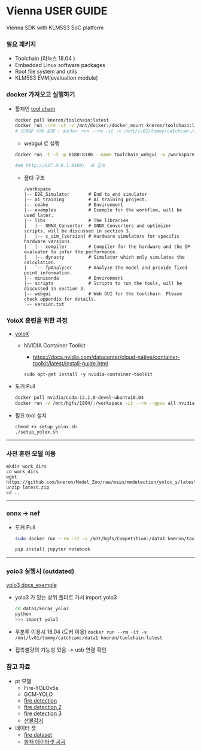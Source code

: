 # Vienna USER GUIDE
Vienna SDK with KLM5S3 SoC platform

### 필요 패키지
- Toolchain (리눅스 18.04 <docker env>)
- Embedded Linux software packages
- Root file system and utils
- KLM5S3 EVM(evaluation module)

### docker 가져오고 실행하기

- 툴체인
  [tool chain](https://doc.kneron.com/docs/#toolchain/manual_2_deploy/)

  ```bash
  docker pull kneron/toolchain:latest
  docker run --rm -it -v /mnt/docker:/docker_mount kneron/toolchain:latest
  # 오류날 시에 실행 : docker run --rm -it -v /mnt/lv01/tommy/catchcam:/data1 kneron/toolchain:v0.17.2
  ```

  - webgui 로 실행
  ```bash
  docker run -t -d -p 8180:8180 --name toolchain_webgui -w /workspace kneron/toolchain:latest /workspace/webgui/runWebGUI.sh
  
  ### http://127.0.0.1:8180/. 로 접속
  ```
  
  - 폴더 구조
    ```text
    /workspace
    |-- E2E_Simulator       # End to end simulator
    |-- ai_training         # AI training project.
    |-- cmake               # Environment
    |-- examples            # Example for the workflow, will be used later.
    |-- libs                # The libraries
    |   |-- ONNX_Convertor  # ONNX Converters and optimizer scripts, will be discussed in section 3.
    |   |-- c_sim_[version] # Hardware simulators for specific hardware versions.
    |   |-- compiler        # Compiler for the hardware and the IP evaluator to infer the performance.
    |   |-- dynasty         # Simulator which only simulates the calculation.
    |   `-- fpAnalyser      # Analyze the model and provide fixed point information.
    |-- miniconda           # Environment
    |-- scripts             # Scripts to run the tools, will be discussed in section 3.
    |-- webgui              # Web GUI for the toolchain. Please check appendix for details.
    `-- version.txt
    ```
### YoloX 훈련을 위한 과정
- [yoloX](https://doc.kneron.com/docs/#model_training/OpenMMLab/YoloX/)
  - NVIDIA Container Toolkit
    - https://docs.nvidia.com/datacenter/cloud-native/container-toolkit/latest/install-guide.html
 
    `sudo apt-get install -y nvidia-container-toolkit`
  
- 도커 Pull
  ```bash
  docker pull nvidia/cuda:12.1.0-devel-ubuntu18.04
  docker run -v /mnt/hgfs/1804/:/workspace -it --rm --gpus all nvidia/cuda:12.1.0-devel-ubuntu18.04
  ```


- 필요 tool 설치
  ```
  chmod +x setup_yolox.sh
  ./setup_yolox.sh
  ```

---
### 사전 훈련 모델 이용
```
mkdir work_dirs
cd work_dirs
wget https://github.com/kneron/Model_Zoo/raw/main/mmdetection/yolox_s/latest.zip
unzip latest.zip
cd ..
```
  
---
### onnx -> nef
- 도커 Pull
  ```bash
  sudo docker run --rm -it -v /mnt/hgfs/Competition:/data1 kneron/toolchain:latest

  pip install jupyter notebook
  
  ```

---
### yolo3 실행시 (outdated)
[yolo3 docs_example](https://doc.kneron.com/docs/#toolchain/appendix/yolo_example_InModelPreproc_trick/)

- yolo3 가 있는 상위 폴더로 가서 import yolo3
  ```bash
  cd data1/keras_yolo3
  python
  >>> import yolo3
  ```

- 우분투 이용시 18.04 (도커 이용) `docker run --rm -it -v /mnt/lv01/tommy/catchcam:/data1 kneron/toolchain:latest`
- 접촉불량의 가능성 있음 -> usb 연결 확인

### 참고 자료
- pt 모델
    - Fire-YOLOv5s
  - GCM-YOLO
  - [fire detection](https://github.com/spacewalk01/yolov5-fire-detection)
  - [fire detection 2](https://github.com/MuhammadMoinFaisal/FireDetectionYOLOv8)
  - [fire detection 3](https://www.hackster.io/innovation4x/early-fire-detection-using-ai-dd27bf)
  - [산불감지](https://www.mdpi.com/1999-4907/15/1/204)
- 데이터 셋
  - [fire dataset](https://www.kaggle.com/datasets/phylake1337/fire-dataset/data)
  - [화재 데이터셋 공공](https://aihub.or.kr/aihubdata/data/list.do?searchKeyword=%ED%99%94%EC%9E%AC)

